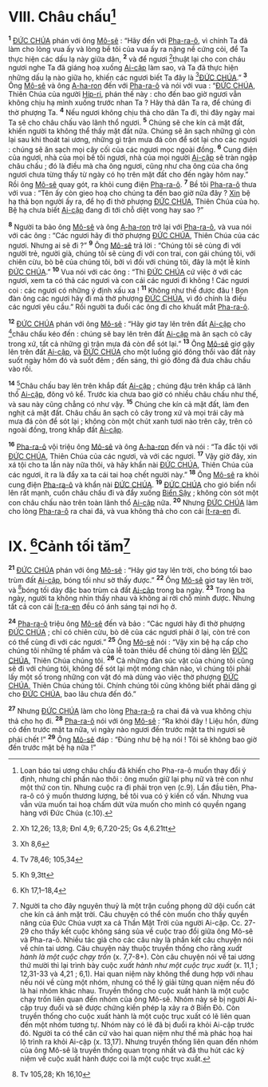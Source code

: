# VIII. Châu chấu[^1]
<sup><b>1</b></sup> [ĐỨC CHÚA]() phán với ông [Mô-sê]() : “Hãy đến với [Pha-ra-ô](), vì chính Ta đã làm cho lòng vua ấy và lòng bề tôi của vua ấy ra nặng nề cứng cỏi, để Ta thực hiện các dấu lạ này giữa dân, <sup><b>2</b></sup> và để ngươi [^1*]thuật lại cho con cháu ngươi nghe Ta đã giáng hoạ xuống [Ai-cập]() làm sao, và Ta đã thực hiện những dấu lạ nào giữa họ, khiến các ngươi biết Ta đây là [^2*][ĐỨC CHÚA]().” <sup><b>3</b></sup> Ông [Mô-sê]() và ông [A-ha-ron]() đến với [Pha-ra-ô]() và nói với vua : “[ĐỨC CHÚA](), Thiên Chúa của người [Híp-ri](), phán thế này : cho đến bao giờ ngươi vẫn không chịu hạ mình xuống trước nhan Ta ? Hãy thả dân Ta ra, để chúng đi thờ phượng Ta. <sup><b>4</b></sup> Nếu ngươi không chịu thả cho dân Ta đi, thì đây ngày mai Ta sẽ cho châu chấu vào lãnh thổ ngươi. <sup><b>5</b></sup> Chúng sẽ che kín cả mặt đất, khiến người ta không thể thấy mặt đất nữa. Chúng sẽ ăn sạch những gì còn lại sau khi thoát tai ương, những gì trận mưa đá còn để sót lại cho các ngươi : chúng sẽ ăn sạch mọi cây cối của các ngươi mọc ngoài đồng. <sup><b>6</b></sup> Cung điện của ngươi, nhà của mọi bề tôi ngươi, nhà của mọi người [Ai-cập]() sẽ tràn ngập châu chấu ; đó là điều mà cha ông ngươi, cũng như cha ông của cha ông ngươi chưa từng thấy từ ngày có họ trên mặt đất cho đến ngày hôm nay.” Rồi ông [Mô-sê]() quay gót, ra khỏi cung điện [Pha-ra-ô](). <sup><b>7</b></sup> Bề tôi [Pha-ra-ô]() thưa với vua : “Tên ấy còn gieo hoạ cho chúng ta đến bao giờ nữa đây ? [Xin]() bệ hạ thả bọn người ấy ra, để họ đi thờ phượng [ĐỨC CHÚA](), Thiên Chúa của họ. Bệ hạ chưa biết [Ai-cập]() đang đi tới chỗ diệt vong hay sao ?”

<sup><b>8</b></sup> Người ta bảo ông [Mô-sê]() và ông [A-ha-ron]() trở lại với [Pha-ra-ô](), và vua nói với các ông : “Các ngươi hãy đi thờ phượng [ĐỨC CHÚA](), Thiên Chúa của các ngươi. Nhưng ai sẽ đi ?” <sup><b>9</b></sup> Ông [Mô-sê]() trả lời : “Chúng tôi sẽ cùng đi với người trẻ, người già, chúng tôi sẽ cùng đi với con trai, con gái chúng tôi, với chiên cừu, bò bê của chúng tôi, bởi vì đối với chúng tôi, đây là một lễ kính [ĐỨC CHÚA]().” <sup><b>10</b></sup> Vua nói với các ông : “Thì [ĐỨC CHÚA]() cứ việc ở với các ngươi, xem ta có thả các ngươi và con cái các ngươi đi không ! Các ngươi coi : các ngươi có những ý định xấu xa ! <sup><b>11</b></sup> Không như thế được đâu ! Bọn đàn ông các ngươi hãy đi mà thờ phượng [ĐỨC CHÚA](), vì đó chính là điều các ngươi yêu cầu.” Rồi người ta đuổi các ông đi cho khuất mắt [Pha-ra-ô]().

<sup><b>12</b></sup> [ĐỨC CHÚA]() phán với ông [Mô-sê]() : “Hãy giơ tay lên trên đất [Ai-cập]() cho [^3*]châu chấu kéo đến : chúng sẽ bay lên trên đất [Ai-cập]() mà ăn sạch cỏ cây trong xứ, tất cả những gì trận mưa đá còn để sót lại.” <sup><b>13</b></sup> Ông [Mô-sê]() giơ gậy lên trên đất [Ai-cập](), và [ĐỨC CHÚA]() cho một luồng gió đông thổi vào đất này suốt ngày hôm đó và suốt đêm ; đến sáng, thì gió đông đã đưa châu chấu vào rồi.

<sup><b>14</b></sup> [^4*]Châu chấu bay lên trên khắp đất [Ai-cập]() ; chúng đậu trên khắp cả lãnh thổ [Ai-cập](), đông vô kể. Trước kia chưa bao giờ có nhiều châu chấu như thế, và sau này cũng chẳng có như vậy. <sup><b>15</b></sup> Chúng che kín cả mặt đất, làm đen nghịt cả mặt đất. Châu chấu ăn sạch cỏ cây trong xứ và mọi trái cây mà mưa đá còn để sót lại ; không còn một chút xanh tươi nào trên cây, trên cỏ ngoài đồng, trong khắp đất [Ai-cập]().

<sup><b>16</b></sup> [Pha-ra-ô]() vội triệu ông [Mô-sê]() và ông [A-ha-ron]() đến và nói : “Ta đắc tội với [ĐỨC CHÚA](), Thiên Chúa của các ngươi, và với các ngươi. <sup><b>17</b></sup> Vậy giờ đây, xin xá tội cho ta lần này nữa thôi, và hãy khẩn nài [ĐỨC CHÚA](), Thiên Chúa của các ngươi, ít ra là đẩy xa ta cái tai hoạ chết người này.” <sup><b>18</b></sup> Ông [Mô-sê]() ra khỏi cung điện [Pha-ra-ô]() và khẩn nài [ĐỨC CHÚA](). <sup><b>19</b></sup> [ĐỨC CHÚA]() cho gió biển nổi lên rất mạnh, cuốn châu chấu đi và đẩy xuống [Biển Sậy]() ; không còn sót một con châu chấu nào trên toàn lãnh thổ [Ai-cập]() nữa. <sup><b>20</b></sup> Nhưng [ĐỨC CHÚA]() làm cho lòng [Pha-ra-ô]() ra chai đá, và vua không thả cho con cái [Ít-ra-en]() đi.


# IX. [^5*]Cảnh tối tăm[^2]
<sup><b>21</b></sup> [ĐỨC CHÚA]() phán với ông [Mô-sê]() : “Hãy giơ tay lên trời, cho bóng tối bao trùm đất [Ai-cập](), bóng tối như sờ thấy được.” <sup><b>22</b></sup> Ông [Mô-sê]() giơ tay lên trời, và [^6*]bóng tối dày đặc bao trùm cả đất [Ai-cập]() trong ba ngày. <sup><b>23</b></sup> Trong ba ngày, người ta không nhìn thấy nhau và không ai rời chỗ mình được. Nhưng tất cả con cái [Ít-ra-en]() đều có ánh sáng tại nơi họ ở.

<sup><b>24</b></sup> [Pha-ra-ô]() triệu ông [Mô-sê]() đến và bảo : “Các ngươi hãy đi thờ phượng [ĐỨC CHÚA]() ; chỉ có chiên cừu, bò dê của các ngươi phải ở lại, còn trẻ con có thể cùng đi với các ngươi.” <sup><b>25</b></sup> Ông [Mô-sê]() nói : “Vậy xin bệ hạ cấp cho chúng tôi những tế phẩm và của lễ toàn thiêu để chúng tôi dâng lên [ĐỨC CHÚA](), Thiên Chúa chúng tôi. <sup><b>26</b></sup> Cả những đàn súc vật của chúng tôi cũng sẽ đi với chúng tôi, không để sót lại một móng chân nào, vì chúng tôi phải lấy một số trong những con vật đó mà dùng vào việc thờ phượng [ĐỨC CHÚA](), Thiên Chúa chúng tôi. Chính chúng tôi cũng không biết phải dâng gì cho [ĐỨC CHÚA](), bao lâu chưa đến đó.”

<sup><b>27</b></sup> Nhưng [ĐỨC CHÚA]() làm cho lòng [Pha-ra-ô]() ra chai đá và vua không chịu thả cho họ đi. <sup><b>28</b></sup> [Pha-ra-ô]() nói với ông [Mô-sê]() : “Ra khỏi đây ! Liệu hồn, đừng có đến trước mặt ta nữa, vì ngày nào ngươi đến trước mặt ta thì ngươi sẽ phải chết !” <sup><b>29</b></sup> Ông [Mô-sê]() đáp : “Đúng như bệ hạ nói ! Tôi sẽ không bao giờ đến trước mặt bệ hạ nữa !”

[^1]: Loan báo tai ương châu chấu đã khiến cho Pha-ra-ô muốn thay đổi ý định, nhưng chỉ phần nào thôi : ông muốn giữ lại phụ nữ và trẻ con như một thứ con tin. Nhưng cuộc ra đi phải trọn vẹn (c.9). Lần đầu tiên, Pha-ra-ô có ý muốn thương lượng, bề tôi vua có ý kiến cố vấn. Nhưng vua vẫn vừa muốn tai hoạ chấm dứt vừa muốn cho mình có quyền ngang hàng với Đức Chúa (c.10).
[^2]: Người ta cho đây nguyên thuỷ là một trận cuồng phong dữ dội cuốn cát che kín cả ánh mặt trời. Câu chuyện có thể còn muốn cho thấy quyền năng của Đức Chúa vượt xa cả Thần Mặt Trời của người Ai-cập. Cc. 27-29 cho thấy kết cuộc không sáng sủa về cuộc trao đổi giữa ông Mô-sê và Pha-ra-ô. Nhiều tác giả cho các câu này là phần kết câu chuyện nói về chín tai ương. Câu chuyện này thuộc truyền thống cho rằng *xuất hành là một cuộc chạy trốn* (x. 7,7-8+). Còn câu chuyện nói về tai ương thứ mười thì lại trình bày cuộc *xuất hành như một cuộc trục xuất* (x. 11,1 ; 12,31-33 và 4,21 ; 6,1). Hai quan niệm này không thể dung hợp với nhau nếu nói về cùng một nhóm, nhưng có thể lý giải từng quan niệm nếu đó là hai nhóm khác nhau. Truyền thống cho cuộc xuất hành là một cuộc chạy trốn liên quan đến nhóm của ông Mô-sê. Nhóm này sẽ bị người Ai-cập truy đuổi và sẽ được chứng kiến phép lạ xảy ra ở Biển Đỏ. Còn truyền thống cho cuộc xuất hành là một cuộc trục xuất có lẽ liên quan đến một nhóm tương tự. Nhóm này có lẽ đã bị đuổi ra khỏi Ai-cập trước đó. Người ta có thể căn cứ vào hai quan niệm như thế mà phác hoạ hai lộ trình ra khỏi Ai-cập (x. 13,17). Nhưng truyền thống liên quan đến nhóm của ông Mô-sê là truyền thống quan trọng nhất và đã thu hút các kỷ niệm về cuộc xuất hành được coi là một cuộc trục xuất.
[^1*]: Xh 12,26; 13,8; Đnl 4,9; 6,7.20-25; Gs 4,6.21tt
[^2*]: Xh 8,6
[^3*]: Tv 78,46; 105,34
[^4*]: Kh 9,3tt
[^5*]: Kh 17,1–18,4
[^6*]: Tv 105,28; Kh 16,10